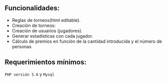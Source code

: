 ## Funcionalidades:
* Reglas de torneos(html editable).
* Creación de torneos:
* Creación de usuarios (jugadores).
* Generar estadísticas con cada jugador.
* Cálculo de premios en función de la cantidad introducida y el número de personas

## Requerimientos mínimos:
`PHP versión 5.6` y `Mysql`

